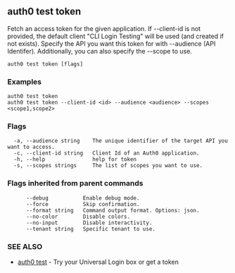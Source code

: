 ## auth0 test token

Fetch an access token for the given application.
If --client-id is not provided, the default client "CLI Login Testing" will be used (and created if not exists).
Specify the API you want this token for with --audience (API Identifer). Additionally, you can also specify the --scope to use.

```
auth0 test token [flags]
```

### Examples

```
auth0 test token
auth0 test token --client-id <id> --audience <audience> --scopes <scope1,scope2>
```

### Flags

```
  -a, --audience string    The unique identifier of the target API you want to access.
  -c, --client-id string   Client Id of an Auth0 application.
  -h, --help               help for token
  -s, --scopes strings     The list of scopes you want to use.
```

### Flags inherited from parent commands

```
      --debug           Enable debug mode.
      --force           Skip confirmation.
      --format string   Command output format. Options: json.
      --no-color        Disable colors.
      --no-input        Disable interactivity.
      --tenant string   Specific tenant to use.
```

### SEE ALSO

* [auth0 test](auth0_test.md)	 - Try your Universal Login box or get a token
